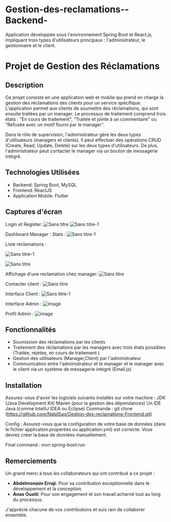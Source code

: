 # Gestion-des-reclamations--Backend-
Application développée sous l'environnement Spring Boot et React.js, impliquant trois types d'utilisateurs principaux : l'administrateur, le gestionnaire et le client.
# Projet de Gestion des Réclamations

## Description
Ce projet consiste en une application web et mobile qui prend en charge la gestion des réclamations des clients pour un service spécifique. L'application permet aux clients de soumettre des réclamations, qui sont ensuite traitées par un manager. Le processus de traitement comprend trois états : "En cours de traitement", "Traitée et jointe à un commentaire" ou "Refusée avec un motif fourni par le manager".

Dans le rôle de supervision, l'administrateur gère les deux types d'utilisateurs (managers et clients). Il peut effectuer des opérations CRUD (Create, Read, Update, Delete) sur les deux types d'utilisateurs. De plus, l'administrateur peut contacter le manager via un bouton de messagerie intégré.

## Technologies Utilisées
- Backend: Spring Boot, MySQL
- Frontend: ReactJS
- Application Mobile: Flutter

## Captures d'écran
Login et Register:
![Sans titre](https://github.com/NabilSas/Gestion-des-reclamations--Backend-/assets/101131509/b6c80457-1223-461b-82a2-bd90e7a57a04)
![Sans titre-1](https://github.com/NabilSas/Gestion-des-reclamations--Backend-/assets/101131509/5b0988a6-6205-44e3-961a-41a75c0a6a3f)

Dashboard Manager :
   Stats :
![Sans titre-1](https://github.com/NabilSas/Gestion-des-reclamations--Backend-/assets/101131509/93634901-099f-41c3-b44b-8cb06029260b)

   Liste reclamations :
 
![Sans titre-1](https://github.com/NabilSas/Gestion-des-reclamations--Backend-/assets/101131509/118d8e92-f500-441d-b2e4-ba0bd8b07f19)

![Sans titre](https://github.com/NabilSas/Gestion-des-reclamations--Backend-/assets/101131509/45453e0a-1ef6-4622-bcb8-ae516adc3526)

   Affichage d'une reclamation chez manager: 
![Sans titre](https://github.com/NabilSas/Gestion-des-reclamations--Backend-/assets/101131509/95f77444-8a86-4687-ba67-63292c3bbc04)

   Contacter client :
![Sans titre](https://github.com/NabilSas/Gestion-des-reclamations--Backend-/assets/101131509/2aeaf754-4fcb-4f6f-b1fd-64104e622c0f)

   Interface Client : 
![Sans titre-1](https://github.com/NabilSas/Gestion-des-reclamations--Backend-/assets/101131509/d1f55771-f726-4545-b677-ff8fce264ec9)

   Interface Admin : 
![image](https://github.com/NabilSas/Gestion-des-reclamations--Backend-/assets/101131509/6b5f2d90-be60-49ab-8730-b699ac5d6b93)

   Profil Admin :
![image](https://github.com/NabilSas/Gestion-des-reclamations--Backend-/assets/101131509/ead82847-5698-4a84-880e-6c01c4a1f41f)



## Fonctionnalités
- Soumission des réclamations par les clients
- Traitement des réclamations par les managers avec trois états possibles (Traitée, rejetée, en cours de traitement )
- Gestion des utilisateurs (Manager,Client) par l'administrateur
- Communication entre l'administrateur et le manager et le manager avec le client via un système de messagerie intégré (Email.js)

## Installation
Assurez-vous d'avoir les logiciels suivants installés sur votre machine :
    JDK (Java Development Kit)
    Maven (pour la gestion des dépendances)
    Un IDE Java (comme IntelliJ IDEA ou Eclipse)
Commande :
git clone (https://github.com/NabilSas/Gestion-des-reclamations-Frontend.git)

Config : 
Assurez-vous que la configuration de votre base de données (dans le fichier application.properties ou application.yml) est correcte. Vous devrez créer la base de données manuellement.

Final command :
mvn spring-boot:run
## Remerciements

Un grand merci à tous les collaborateurs qui ont contribué à ce projet :

- **Abdelmonaim Erraji**: Pour sa contribution exceptionnelle dans le développement et la conception.
- **Anas Ouatil**: Pour son engagement et son travail acharné tout au long du processus.

J'apprécie chacune de vos contributions et suis ravi de collaborer ensemble.



